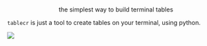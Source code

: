 <p align="center">


</br>
the simplest way to build terminal tables

</p>

`tablecr` is just a tool to create tables on your terminal,
using python.

<img src="https://img.shields.io/badge/Still%20Work-On%20It-orange" />
